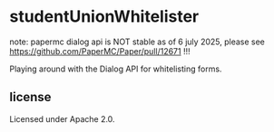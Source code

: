 # studentUnionWhitelister

note: papermc dialog api is NOT stable as of 6 july 2025, please see https://github.com/PaperMC/Paper/pull/12671 !!!

Playing around with the Dialog API for whitelisting forms.

## license

Licensed under Apache 2.0.
